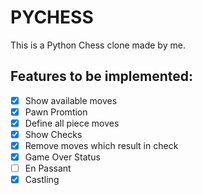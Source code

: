 # PYCHESS

This is a Python Chess clone made by me.

## Features to be implemented:

- [x] Show available moves
- [x] Pawn Promtion
- [x] Define all piece moves
- [x] Show Checks
- [x] Remove moves which result in check
- [x] Game Over Status
- [ ] En Passant
- [x] Castling